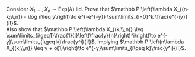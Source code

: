 Consider $X_1, \dots, X_n\sim \text{Exp}(\lambda)$ iid. Prove that $\mathbb P \left(\lambda X_{(n-k;\\,n)} - \log n\leq y\right)\to e^{-e^{-y}} \sum\limits_{i=0}^k \frac{e^{-iy}}{i!}$.  
Also show that $\mathbb P \left(\lambda X_{(k;\\,n)} \leq \sum\limits_{i\geq1}\frac{1}{i}\left(\frac{y}{n}\right)^i\right)\to e^{-y}\sum\limits_{i\geq k}\frac{y^i}{i!}$, implying $\mathbb P \left(n\lambda X_{(k;\\,n)} \leq y + o(1)\right)\to e^{-y}\sum\limits_{i\geq k}\frac{y^i}{i!}$.
